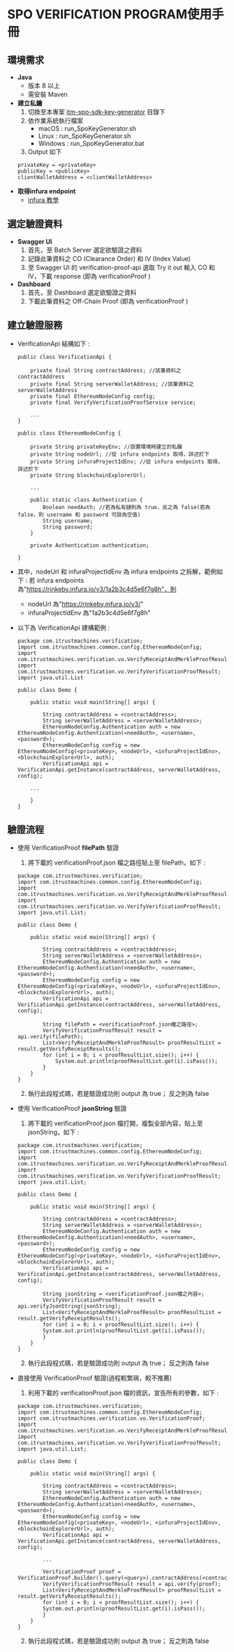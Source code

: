# SPO VERIFICATION PROGRAM使用手冊

## 環境需求

-  **Java** 
    - 版本 8 以上
    - 需安裝 Maven
-  **建立私鑰**
    1. 切換至本專案 [itm-spo-sdk-key-generator](./itm-spo-sdk-key-generator/README.md) 目錄下
    2. 依作業系統執行檔案
        - macOS : run_SpoKeyGenerator.sh
        - Linux : run_SpoKeyGenerator.sh
        - Windows : run_SpoKeyGenerator.bat
    3. Output 如下
    ```
    privateKey = <privateKey>
    publicKey = <publicKey>
    clientWalletAddress = <clientWalletAddress>
    ```
-  **取得infura endpoint**
    - [infura 教學](./infura.md)

## 選定驗證資料

-  **Swagger UI**
    1. 首先，至 Batch Server 選定欲驗證之資料
    2. 記錄此筆資料之 CO (Clearance Order) 和 IV (Index Value)
    3. 至 Swagger UI 的 verification-proof-api 選取 Try it out 輸入 CO 和 IV，下載 response (即為 verificationProof )  
-  **Dashboard**
    1. 首先，至 Dashboard 選定欲驗證之資料
    2. 下載此筆資料之 Off-Chain Proof (即為 verificationProof )

## 建立驗證服務

-  VerificationApi 結構如下 :
    ```
    public class VerificationApi {
    
        private final String contractAddress; //該筆資料之contractAddress
        private final String serverWalletAddress; //該筆資料之serverWalletAddress
        private final EthereumNodeConfig config;
        private final VerifyVerificationProofService service;
        
        ...
    }
    
    public class EthereumNodeConfig {
  
        private String privateKeyEnv; //設置環境時建立的私鑰
        private String nodeUrl; //從 infura endpoints 取得，詳述於下
        private String infuraProjectIdEnv; //從 infura endpoints 取得，詳述於下
        private String blockchainExplorerUrl;
        
        ...
        
        public static class Authentication {
            Boolean needAuth; //若為私有鏈則為 true，反之為 false(若為 false，則 username 和 password 可設為空值)
            String username;
            String password;
        }

        private Authentication authentication;
    
    }
-  其中，nodeUrl 和 infuraProjectIdEnv 為 infura endpoints 之拆解，範例如下 : 
   若 infura endpoints 為"https://rinkeby.infura.io/v3/1a2b3c4d5e6f7g8h"，則
   -  nodeUrl 為"https://rinkeby.infura.io/v3/"
   -  infuraProjectIdEnv 為"1a2b3c4d5e6f7g8h"
   
-  以下為 VerificationApi 建構範例 : 
    ```
    package com.itrustmachines.verification;
    import com.itrustmachines.common.config.EthereumNodeConfig;
    import com.itrustmachines.verification.vo.VerifyReceiptAndMerkleProofResult;
    import com.itrustmachines.verification.vo.VerifyVerificationProofResult;
    import java.util.List

    public class Demo {

        public static void main(String[] args) {
    
            String contractAddress = <contractAddress>;
            String serverWalletAddress = <serverWalletAddress>;
            EthereumNodeConfig.Authentication auth = new EthereumNodeConfig.Authentication(<needAuth>, <username>, <password>);
            EthereumNodeConfig config = new EthereumNodeConfig(<privateKey>, <nodeUrl>, <infuraProjectIdEnv>, <blockchainExplorerUrl>, auth);
            VerificationApi api = VerificationApi.getInstance(contractAddress, serverWalletAddress, config);

        ...

        }
    }
    ```

## 驗證流程

-  使用 VerificationProof **filePath** 驗證
    1. 將下載的 verificationProof.json 檔之路徑貼上至 filePath，如下 : 
    ```
    package com.itrustmachines.verification;
    import com.itrustmachines.common.config.EthereumNodeConfig;
    import com.itrustmachines.verification.vo.VerifyReceiptAndMerkleProofResult;
    import com.itrustmachines.verification.vo.VerifyVerificationProofResult;
    import java.util.List;

    public class Demo {

        public static void main(String[] args) {

            String contractAddress = <contractAddress>;
            String serverWalletAddress = <serverWalletAddress>;
            EthereumNodeConfig.Authentication auth = new EthereumNodeConfig.Authentication(<needAuth>, <username>, <password>);
            EthereumNodeConfig config = new EthereumNodeConfig(<privateKey>, <nodeUrl>, <infuraProjectIdEnv>, <blockchainExplorerUrl>, auth);
            VerificationApi api = VerificationApi.getInstance(contractAddress, serverWalletAddress, config);

            String filePath = <verificationProof.json檔之路徑>;
            VerifyVerificationProofResult result = api.verify(filePath);
            List<VerifyReceiptAndMerkleProofResult> proofResultList = result.getVerifyReceiptResults();
            for (int i = 0; i < proofResultList.size(); i++) {
                System.out.println(proofResultList.get(i).isPass());
            }
        }
    }
    ```

   2. 執行此段程式碼，若是驗證成功則 output 為 true； 反之則為 false

-  使用 VerificationProof **jsonString** 驗證
   1. 將下載的 verificationProof.json 檔打開，複製全部內容，貼上至 jsonString，如下 : 
    ```
    package com.itrustmachines.verification;
    import com.itrustmachines.common.config.EthereumNodeConfig;
    import com.itrustmachines.verification.vo.VerifyReceiptAndMerkleProofResult;
    import com.itrustmachines.verification.vo.VerifyVerificationProofResult;
    import java.util.List;

    public class Demo {

        public static void main(String[] args) {

            String contractAddress = <contractAddress>;
            String serverWalletAddress = <serverWalletAddress>;
            EthereumNodeConfig.Authentication auth = new EthereumNodeConfig.Authentication(<needAuth>, <username>, <password>);
            EthereumNodeConfig config = new EthereumNodeConfig(<privateKey>, <nodeUrl>, <infuraProjectIdEnv>, <blockchainExplorerUrl>, auth);
            VerificationApi api = VerificationApi.getInstance(contractAddress, serverWalletAddress, config);

            String jsonString = <verificationProof.json檔之內容>;
            VerifyVerificationProofResult result = api.verifyJsonString(jsonString);
            List<VerifyReceiptAndMerkleProofResult> proofResultList = result.getVerifyReceiptResults();
            for (int i = 0; i < proofResultList.size(); i++) {
            System.out.println(proofResultList.get(i).isPass());
            }
        }
    }
    ```
   2. 執行此段程式碼，若是驗證成功則 output 為 true； 反之則為 false
    
-  直接使用 VerificationProof 驗證(過程較繁瑣，較不推薦)
   1. 利用下載的 verificationProof.json 檔的資訊，宣告所有的參數，如下 :
    ```
    package com.itrustmachines.verification;
    import com.itrustmachines.common.config.EthereumNodeConfig;
    import com.itrustmachines.verification.vo.VerificationProof;
    import com.itrustmachines.verification.vo.VerifyReceiptAndMerkleProofResult;
    import com.itrustmachines.verification.vo.VerifyVerificationProofResult;
    import java.util.List;

    public class Demo {

        public static void main(String[] args) {

            String contractAddress = <contractAddress>;
            String serverWalletAddress = <serverWalletAddress>;
            EthereumNodeConfig.Authentication auth = new EthereumNodeConfig.Authentication(<needAuth>, <username>, <password>);
            EthereumNodeConfig config = new EthereumNodeConfig(<privateKey>, <nodeUrl>, <infuraProjectIdEnv>, <blockchainExplorerUrl>, auth);
            VerificationApi api = VerificationApi.getInstance(contractAddress, serverWalletAddress, config);

            ...

	        VerificationProof proof = VerificationProof.builder().query(<query>).contractAddress(<contractAddress>).serverWalletAddress(<serverWalletAddress>).env(<env>).existenceProofs(<existenceProofs>).clearanceRecords(<clearanceRecords>).build();
            VerifyVerificationProofResult result = api.verify(proof);
            List<VerifyReceiptAndMerkleProofResult> proofResultList = result.getVerifyReceiptResults();
            for (int i = 0; i < proofResultList.size(); i++) {
            System.out.println(proofResultList.get(i).isPass());
            }
        }
    }
    ```
   2. 執行此段程式碼，若是驗證成功則 output 為 true； 反之則為 false
